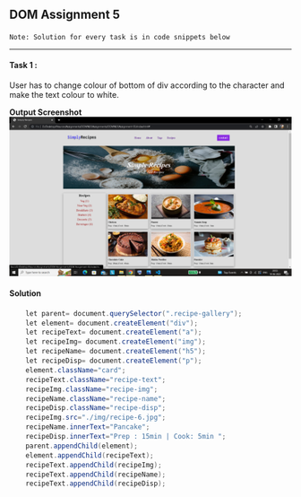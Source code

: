 ## DOM Assignment 5
`Note: Solution for every task is in code snippets below `

---
#### Task 1 :

User has to change colour of bottom of div according to the character and make the text colour to white.

**Output Screenshot**
![Output Screenshot](./output%20images/output_task1.png)

#### Solution
```java script
    let parent= document.querySelector(".recipe-gallery");
    let element= document.createElement("div");
    let recipeText= document.createElement("a");
    let recipeImg= document.createElement("img");
    let recipeName= document.createElement("h5");
    let recipeDisp= document.createElement("p");
    element.className="card";
    recipeText.className="recipe-text";
    recipeImg.className="recipe-img";
    recipeName.className="recipe-name";
    recipeDisp.className="recipe-disp";
    recipeImg.src="./img/recipe-6.jpg";
    recipeName.innerText="Pancake";
    recipeDisp.innerText="Prep : 15min | Cook: 5min ";
    parent.appendChild(element);
    element.appendChild(recipeText);
    recipeText.appendChild(recipeImg);
    recipeText.appendChild(recipeName);
    recipeText.appendChild(recipeDisp);
```
